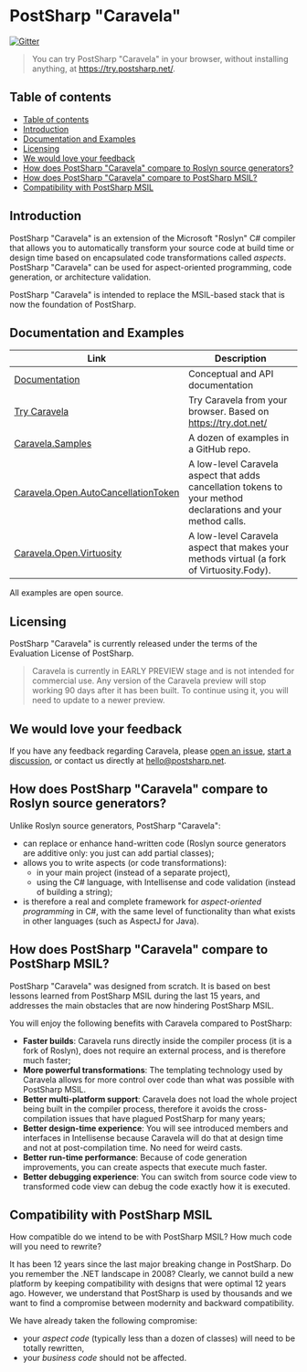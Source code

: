 # PostSharp "Caravela"

[![Gitter](https://badges.gitter.im/postsharp/caravela.svg)](https://gitter.im/postsharp/caravela?utm_source=badge&utm_medium=badge&utm_campaign=pr-badge)

> You can try PostSharp "Caravela" in your browser, without installing anything, at <https://try.postsharp.net/>.

## Table of contents

- [Table of contents](#table-of-contents)
- [Introduction](#introduction)
- [Documentation and Examples](#documentation-and-examples)
- [Licensing](#licensing)
- [We would love your feedback](#we-would-love-your-feedback)
- [How does PostSharp "Caravela" compare to Roslyn source generators?](#how-does-postsharp-caravela-compare-to-roslyn-source-generators)
- [How does PostSharp "Caravela" compare to PostSharp MSIL?](#how-does-postsharp-caravela-compare-to-postsharp-msil)
- [Compatibility with PostSharp MSIL](#compatibility-with-postsharp-msil)

## Introduction

PostSharp "Caravela" is an extension of the Microsoft "Roslyn" C# compiler that allows you to automatically transform your source code at build time
or design time based on encapsulated code transformations called _aspects_. PostSharp "Caravela" can be used for aspect-oriented programming,
code generation, or architecture validation.

PostSharp "Caravela" is intended to replace the MSIL-based stack that is now the foundation of PostSharp.

## Documentation and Examples

| Link                                                              | Description |
|-------------------------------------------------------------------|------------------------
| [Documentation](https://doc.postsharp.net) | Conceptual and API documentation
| [Try Caravela](https://try.postsharp.net) | Try Caravela from your browser. Based on https://try.dot.net/ |
| [Caravela.Samples](https://github.com/postsharp/Caravela.Samples) | A dozen of examples in a GitHub repo. |
|[Caravela.Open.AutoCancellationToken](https://github.com/postsharp/Caravela.Open.AutoCancellationToken) | A low-level Caravela aspect that adds cancellation tokens to your method declarations and your method calls.
| [Caravela.Open.Virtuosity](https://github.com/postsharp/Caravela.Open.Virtuosity) | A low-level Caravela aspect that makes your methods virtual (a fork of Virtuosity.Fody).

All examples are open source.

## Licensing

PostSharp "Caravela" is currently released under the terms of the Evaluation License of PostSharp.

> Caravela is currently in EARLY PREVIEW stage and is not intended for commercial use.
> Any version of the Caravela preview will stop working 90 days after it has been built.
> To continue using it, you will need to update to a newer preview.

## We would love your feedback

If you have any feedback regarding Caravela, please [open an issue](https://github.com/postsharp/Caravela/issues/new),
 [start a discussion](https://github.com/postsharp/Caravela/discussions/new), or contact us directly at hello@postsharp.net.

## How does PostSharp "Caravela" compare to Roslyn source generators?

Unlike Roslyn source generators, PostSharp "Caravela":

- can replace or enhance hand-written code (Roslyn source generators are additive only: you just can add partial classes);
- allows you to write aspects (or code transformations):
  - in your main project (instead of a separate project),
  - using the C# language, with Intellisense and code validation (instead of building a string);
- is therefore a real and complete framework for _aspect-oriented programming_ in C#, with the same level of functionality
    than what exists in other languages (such as AspectJ for Java).

## How does PostSharp "Caravela" compare to PostSharp MSIL?

PostSharp "Caravela" was designed from scratch. It is based on best lessons learned from PostSharp MSIL during the last 15 years,
and addresses the main obstacles that are now hindering PostSharp MSIL.

You will enjoy the following benefits with Caravela compared to PostSharp:

- **Faster builds**: Caravela runs directly inside the compiler process (it is a fork of Roslyn), does not require an external process,
  and is therefore much faster;
- **More powerful transformations**: The templating technology used by Caravela allows for more control over code than what was possible
  with PostSharp MSIL.
- **Better multi-platform support**: Caravela does not load the whole project being built in the compiler process, therefore it avoids the
  cross-compilation issues that have plagued PostSharp for many years;
- **Better design-time experience**: You will see introduced members and interfaces in Intellisense because Caravela will do that
  at design time and not at post-compilation time. No need for weird casts.
- **Better run-time performance**: Because of code generation improvements, you can create aspects that execute much faster.
- **Better debugging experience**:  You can switch from source code view to transformed code view can debug the code exactly
  how it is executed.

## Compatibility with PostSharp MSIL

How compatible do we intend to be with PostSharp MSIL? How much code will you need to rewrite?

It has been 12 years since the last major breaking change in PostSharp. Do you remember the .NET landscape in 2008? Clearly,
we cannot build a new platform by keeping compatibility with designs that were optimal 12 years ago. However, we understand that
PostSharp is used by thousands and we want to find a compromise between modernity and backward compatibility.

We have already taken the following compromise:

- your _aspect code_ (typically less than a dozen of classes) will need to be totally rewritten,
- your _business code_ should not be affected.
